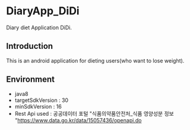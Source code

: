 # DiaryApp_DiDi
Diary diet Application DiDi.
## Introduction
This is an android application for dieting users(who want to lose weight).
## Environment
- java8
- targetSdkVersion : 30
- minSdkVersion : 16
- Rest Api used : 공공데이터 포털 "식품의약품안전처_식품 영양성분 정보 "https://www.data.go.kr/data/15057436/openapi.do
